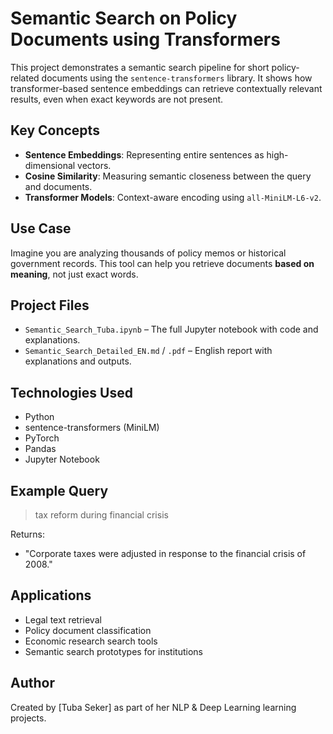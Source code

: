 
# Semantic Search on Policy Documents using Transformers

This project demonstrates a semantic search pipeline for short policy-related documents using the `sentence-transformers` library. It shows how transformer-based sentence embeddings can retrieve contextually relevant results, even when exact keywords are not present.

##  Key Concepts

- **Sentence Embeddings**: Representing entire sentences as high-dimensional vectors.
- **Cosine Similarity**: Measuring semantic closeness between the query and documents.
- **Transformer Models**: Context-aware encoding using `all-MiniLM-L6-v2`.

##  Use Case

Imagine you are analyzing thousands of policy memos or historical government records. This tool can help you retrieve documents **based on meaning**, not just exact words.

##  Project Files

- `Semantic_Search_Tuba.ipynb` – The full Jupyter notebook with code and explanations.
- `Semantic_Search_Detailed_EN.md` / `.pdf` – English report with explanations and outputs.


##  Technologies Used

- Python
- sentence-transformers (MiniLM)
- PyTorch
- Pandas
- Jupyter Notebook

##  Example Query

> tax reform during financial crisis

Returns:
- "Corporate taxes were adjusted in response to the financial crisis of 2008."

##  Applications

- Legal text retrieval
- Policy document classification
- Economic research search tools
- Semantic search prototypes for institutions

## Author

Created by [Tuba Seker] as part of her NLP & Deep Learning learning projects.
